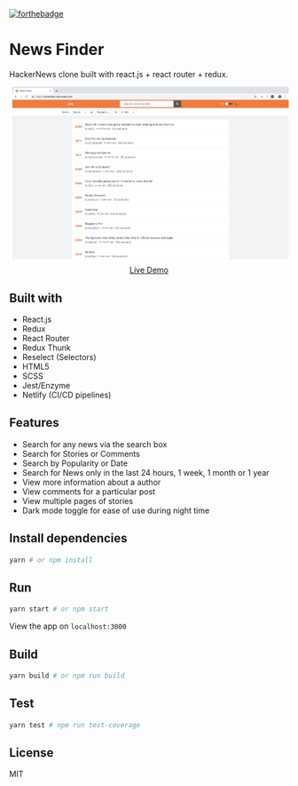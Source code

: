 [![forthebadge](https://forthebadge.com/images/badges/built-with-love.svg)](https://forthebadge.com)

# News Finder

HackerNews clone built with react.js + react router + redux.

<p align="center">
  <a href="https://newstoday.kaizhudda.com" target="_blank">
    <img src="https://raw.githubusercontent.com/kaizhudda/news-finder/master/news-finder-thumbnail.png" width="700px">
    <br>
    Live Demo
  </a>
</p>

## Built with

- React.js
- Redux
- React Router
- Redux Thunk
- Reselect (Selectors)
- HTML5
- SCSS
- Jest/Enzyme
- Netlify (CI/CD pipelines)

## Features

- Search for any news via the search box
- Search for Stories or Comments
- Search by Popularity or Date
- Search for News only in the last 24 hours, 1 week, 1 month or 1 year
- View more information about a author
- View comments for a particular post
- View multiple pages of stories
- Dark mode toggle for ease of use during night time

## Install dependencies

```bash
yarn # or npm install
```

## Run

```bash
yarn start # or npm start
```

View the app on `localhost:3000`

## Build

```bash
yarn build # or npm run build
```

## Test

```bash
yarn test # npm run test-coverage
```

## License

MIT
